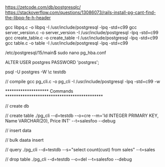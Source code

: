 https://zetcode.com/db/postgresqlc/
https://stackoverflow.com/questions/13086073/rails-install-pg-cant-find-the-libpq-fe-h-header


gcc libpq.c -o libpq -I /usr/include/postgresql -lpq -std=c99
gcc server_version.c -o server_version -I /usr/include/postgresql -lpq -std=c99
gcc create_table.c -o create_table -I /usr/include/postgresql -lpq -std=c99
gcc table.c -o table -I /usr/include/postgresql -lpq -std=c99

/etc/postgresql/15/main$ sudo nano pg_hba.conf

ALTER USER postgres PASSWORD 'postgres';

psql -U postgres -W
\c testdb


// compile
 gcc pg_cli.c -o pg_cli -I /usr/include/postgresql -lpq -std=c99 -w

******************** Commands *********************************************

// create db

// create table
./pg_cli --d=testdb --o=cre --m='Id INTEGER PRIMARY KEY, Name VARCHAR(20), Price INT' --t=salesfoo --debug

// insert data

// bulk daata insert

// query
./pg_cli --d=testdb --s="select count(cust) from sales" --t=sales

// drop table
./pg_cli --d=testdb --o=del --t=salesfoo --debug

